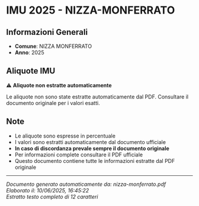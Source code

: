 # IMU 2025 - NIZZA-MONFERRATO

## Informazioni Generali

- **Comune**: NIZZA MONFERRATO
- **Anno**: 2025

## Aliquote IMU

⚠️ **Aliquote non estratte automaticamente**

Le aliquote non sono state estratte automaticamente dal PDF. 
Consultare il documento originale per i valori esatti.

## Note

- Le aliquote sono espresse in percentuale
- I valori sono estratti automaticamente dal documento ufficiale
- **In caso di discordanza prevale sempre il documento originale**
- Per informazioni complete consultare il PDF ufficiale
- Questo documento contiene tutte le informazioni estratte dal PDF originale

---
*Documento generato automaticamente da: nizza-monferrato.pdf*  
*Elaborato il: 10/06/2025, 16:45:22*  
*Estratto testo completo di 12 caratteri*
